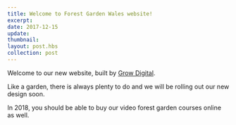 ```yaml
---
title: Welcome to Forest Garden Wales website!
excerpt: 
date: 2017-12-15
update: 
thumbnail: 
layout: post.hbs
collection: post
---
```


Welcome to our new website, built by [Grow Digital](https://www.growdigital.org/).

Like a garden, there is always plenty to do and we will be rolling out our new design soon.

In 2018, you should be able to buy our video forest garden courses online as well.
